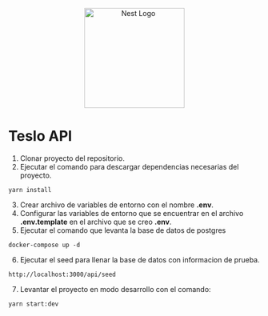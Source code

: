 <p align="center">
  <a href="http://nestjs.com/" target="blank"><img src="https://nestjs.com/img/logo-small.svg" width="200" alt="Nest Logo" /></a>
</p>

# Teslo API

1. Clonar proyecto del repositorio.
2. Ejecutar el comando para descargar dependencias necesarias del proyecto.

```
yarn install
```

3. Crear archivo de variables de entorno con el nombre **.env**.
4. Configurar las variables de entorno que se encuentrar en el archivo **.env.template** en el archivo que se creo **.env**.
5. Ejecutar el comando que levanta la base de datos de postgres

```
docker-compose up -d
```

6. Ejecutar el seed para llenar la base de datos con informacion de prueba.

```
http://localhost:3000/api/seed
```

7. Levantar el proyecto en modo desarrollo con el comando:

```
yarn start:dev
```
